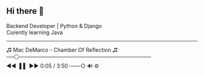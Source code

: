 ## Hi there 👋

Backend Developer | Python & Django  <br>
Curently learning Java

<hr>

♫ Mac DeMarco - Chamber Of Reflection ♫ <br>
──⚪️─────────────────────────────────── <br>
◄◄ ▐▐⠀►►            0:05 / 3:50 ───○ 🔊   ⚙️ <br>


<!--
**justlivefree/justlivefree** is a ✨ _special_ ✨ repository because its `README.md` (this file) appears on your GitHub profile.

Here are some ideas to get you started:

- 🔭 I’m currently working on ...
- 🌱 I’m currently learning ...
- 👯 I’m looking to collaborate on ...
- 🤔 I’m looking for help with ...
- 💬 Ask me about ...
- 📫 How to reach me: ...
- 😄 Pronouns: ...
- ⚡ Fun fact: ...
-->
